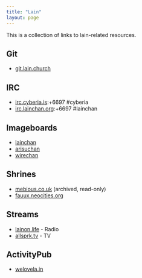 ```yaml
---
title: "Lain"
layout: page
---
```


This is a collection of links to lain-related resources.

## Git

- [git.lain.church](https://git.lain.church/)

## IRC

- [irc.cyberia.is](http://cyberia.is/):+6697 #cyberia
- [irc.lainchan.org](https://lainchan.org/irc.html):+6697 #lainchan

## Imageboards

- [lainchan](https://www.lainchan.org/)
- [arisuchan](https://arisuchan.jp/)
- [wirechan](https://wirechan.org/)

## Shrines

- [mebious.co.uk](http://mebious.co.uk/) (archived, read-only)
- [fauux.neocities.org](https://fauux.neocities.org/)

## Streams

- [lainon.life](https://lainon.life/) - Radio
- [allsprk.tv](https://stream.allsprk.tv/) - TV

## ActivityPub

- [welovela.in](https://welovela.in)

